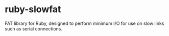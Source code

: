 # ruby-slowfat
FAT library for Ruby, designed to perform minimum I/O for use on slow links such as serial connections.
